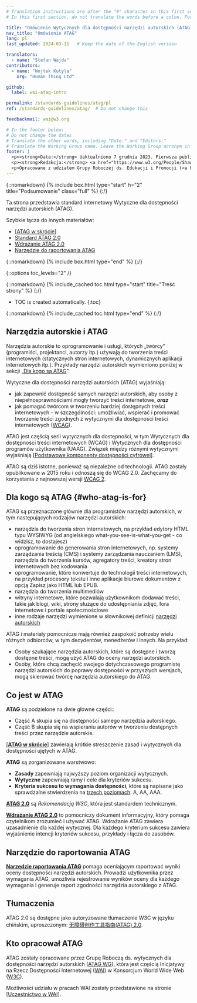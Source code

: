 ```yaml
---
# Translation instructions are after the "#" character in this first section. They are comments that do not show up in the web page. You do not need to translate the instructions after "#".
# In this first section, do not translate the words before a colon. For example, do not translate "title:". Do translate the text after "title:"

title: "Omówienie Wytycznych dla dostępności narzędzi autorskich (ATAG)"
nav_title: "Omówienie ATAG"
lang: pl
last_updated: 2024-03-11   # Keep the date of the English version

translators:
  - name: "Stefan Wajda"
contributors:
  - name: "Wojtek Kutyla"
    org: "Human Thing Ltd"  

github:
  label: wai-atag-intro

permalink: /standards-guidelines/atag/pl
ref: /standards-guidelines/atag/  # Do not change this

feedbackmail: wai@w3.org

# In the footer below:
# Do not change the dates
# Translate the other words, including "Date:" and "Editors:"
# Translate the Working Group name. Leave the Working Group acronym in English.
footer: |
  <p><strong>Data:</strong> Uaktualniono 7 grudnia 2023. Pierwsza publikacja w czerwcu 2005.</p>
  <p><strong>Redakcja:</strong> <a href="https://www.w3.org/People/Shawn/">Shawn Lawton Henry</a>.</p>
  <p>Opracowane z udziałem Grupy Roboczej ds. Edukacji i Promocji (<a href="https://www.w3.org/WAI/about/groups/eowg/">EOWG</a>) oraz Grupy Roboczej ds. wytycznych dla dostępności (<a href="https://www.w3.org/WAI/AU/">AUWG</a>).</p>
---
```


{::nomarkdown}
{% include box.html type="start" h="2" title="Podsumowanie" class="full" %}
{:/}

Ta strona przedstawia standard internetowy Wytyczne dla dostępności narzędzi autorskich (ATAG).

Szybkie łącza do innych materiałów:
* [[ATAG w skrócie]](/standards-guidelines/atag/glance/)
* [Standard ATAG 2.0](https://www.w3.org/TR/ATAG20/)
* [Wdrażanie ATAG 2.0](https://www.w3.org/TR/IMPLEMENTING-ATAG20/)
* [Narzędzie do raportowania ATAG](https://www.w3.org/WAI/atag/report-tool/)

{::nomarkdown}
{% include box.html type="end" %}
{:/}

{::options toc_levels="2" /}

{::nomarkdown}
{% include_cached toc.html type="start" title="Treść strony" %}
{:/}

-   TOC is created automatically.
{:toc}

{::nomarkdown}
{% include_cached toc.html type="end" %}
{:/}

## Narzędzia autorskie i ATAG

Narzędzia autorskie to oprogramowanie i usługi, których „twórcy” (programiści, projektanci, autorzy itp.) używają do tworzenia treści internetowych (statycznych stron internetowych, dynamicznych aplikacji internetowych itp.). Przykłady narzędzi autorskich wymieniono poniżej w sekcji „[Dla kogo są ATAG](#who-atag-is-for)”.

Wytyczne dla dostępności narzędzi autorskich (ATAG) wyjaśniają:

-   jak zapewnić dostępność samych narzędzi autorskich, aby osoby z niepełnosprawnościami mogły tworzyć treści internetowe, ***oraz***
-   jak pomagać twórcom w tworzeniu bardziej dostępnych treści internetowych - w szczególności: umożliwiać, wspierać i promować tworzenie treści zgodnych z wytycznymi dla dostępności treści internetowych ([WCAG](/standards-guidelines/wcag/)).


ATAG jest częścią serii wytycznych dla dostępności, w tym Wytycznych dla dostępności treści internetowych (WCAG) i Wytycznych dla dostępności programów użytkownika (UAAG). Związek między różnymi wytycznymi wyjaśniają [[Podstawowe komponenty dostępności cyfrowej]](/fundamentals/components/).

ATAG są dziś istotne, ponieważ są niezależne od technologii. ATAG zostały opublikowane w 2015 roku i odnoszą się do WCAG 2.0. Zachęcamy do korzystania z najnowszej wersji [WCAG 2](https://www.w3.org/TR/WCAG2/).

## Dla kogo są ATAG {#who-atag-is-for}

ATAG są przeznaczone głównie dla programistów narzędzi autorskich, w tym następujących rodzajów narzędzi autorskich:

-   narzędzia do tworzenia stron internetowych, na przykład edytory HTML typu WYSIWYG (od angielskiego <span lang="en">what-you-see-is-what-you-get</span> - co widzisz, to dostajesz)
-   oprogramowanie do generowania stron internetowych, np. systemy zarządzania treścią (CMS) i systemy zarządzania nauczaniem (LMS), narzędzia do tworzenia kursów, agregatory treści, kreatory stron internetowych bez kodowania
-   oprogramowanie, które konwertuje do technologii treści internetowych, na przykład procesory tekstu i inne aplikacje biurowe dokumentów z opcją Zapisz jako HTML lub EPUB.
-   narzędzia do tworzenia multimediów
-   witryny internetowe, które pozwalają użytkownikom dodawać treści, takie jak blogi, wiki, strony służące do udostępniania zdjęć, fora internetowe i portale społecznościowe
-   inne rodzaje narzędzi wymienione w słownikowej definicji [narzędzi autorskich](https://www.w3.org/TR/ATAG20/#def-Authoring-Tool)

ATAG i materiały pomocnicze mają również zaspokoić potrzeby wielu różnych odbiorców, w tym decydentów, menedżerów i innych. Na przykład:

-   Osoby szukające narzędzia autorskich, które są dostępne i tworzą dostępne treści, mogą użyć ATAG do oceny narzędzi autorskich.
-   Osoby, które chcą zachęcić swojego dotychczasowego programistę narzędzi autorskich do poprawy dostępności w przyszłych wersjach, mogą skierować twórcę narzędzia autorskiego do ATAG.

## Co jest w ATAG

**ATAG** są podzielone na dwie główne części::

-   Część A skupia się na dostępności samego narzędzia autorskiego.
-   Część B skupia się na wspieraniu autorów w tworzeniu dostępnych treści przez narzędzie autorskie.

[[**ATAG w skrócie**]](/standards-guidelines/atag/glance/) zawierają krótkie streszczenie zasad i wytycznych dla dostępności ujętych w ATAG.

**ATAG** są zorganizowane warstwowo:

-   **Zasady**  zapewniają najwyższy poziom organizacji wytycznych.
-   **Wytyczne**  zapewniają ramy i cele dla kryteriów sukcesu.
-   **Kryteria sukcesu to wymagania dostępności**, które są napisane jako sprawdzalne stwierdzenia na [trzech poziomach](https://www.w3.org/TR/ATAG20/#intro_understand_levels_conformance):
    A, AA, AAA.

[**ATAG 2.0**](https://www.w3.org/TR/ATAG20/) są _Rekomendacją W3C_, która jest standardem technicznym.

[**Wdrażanie ATAG 2.0**](https://www.w3.org/TR/IMPLEMENTING-ATAG20/)
 to pomocniczy dokument informacyjny, który pomaga czytelnikom zrozumieć i używać ATAG. Wdrażanie ATAG zawiera uzasadnienie dla każdej wytycznej. Dla każdego kryterium sukcesu zawiera wyjaśnienie intencji kryteriów sukcesu, przykłady i łącza do zasobów.

## Narzędzie do raportowania ATAG

[**Narzędzie raportowania ATAG**](https://www.w3.org/WAI/atag/report-tool/) pomaga oceniającym raportować wyniki oceny dostępności narzędzi autorskich. Prowadzi użytkownika przez wymagania ATAG, umożliwia rejestrowanie wyników oceny dla każdego wymagania i generuje raport zgodności narzędzia autorskiego z ATAG.

## Tłumaczenia

ATAG 2.0 są dostępne jako autoryzowane tłumaczenie W3C w języku chińskim, uproszczonym: [无障碍创作工具指南(ATAG) 2.0](https://www.w3.org/Translations/ATAG20-zh/).

## Kto opracował ATAG

ATAG zostały opracowane przez Grupę Roboczą ds. wytycznych dla dostępności narzędzi autorskich ([ATAG WG](https://www.w3.org/WAI/AU/)), która jest częścią Inicjatywy na Rzecz Dostępności Internetowej ([WAI](https://www.w3.org/WAI/)) w Konsorcjum <span lang="en">World Wide Web</span> ([W3C](http://www.w3.org)).

Możliwości udziału w pracach WAI zostały przedstawione na stronie [[Uczestnictwo w WAI]](/about/participating/).